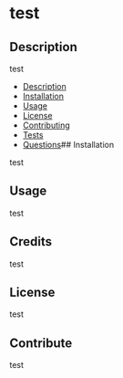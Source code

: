# test

## Description

test


  - [Description](#description)
  - [Installation](#installation)
  - [Usage](#usage)
  - [License](#License)
  - [Contributing](#contributing)
  - [Tests](#tests)
  - [Questions](#questions)## Installation

test

## Usage

test

## Credits

test

## License

test

## Contribute

test